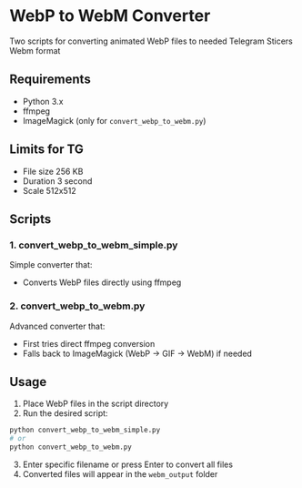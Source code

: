 # WebP to WebM Converter

Two scripts for converting animated WebP files to needed Telegram Sticers Webm format

## Requirements

- Python 3.x
- ffmpeg
- ImageMagick (only for `convert_webp_to_webm.py`)


## Limits for TG
- File size 256 KB
- Duration 3 second
- Scale 512x512

## Scripts

### 1. convert_webp_to_webm_simple.py
Simple converter that:
- Converts WebP files directly using ffmpeg

### 2. convert_webp_to_webm.py
Advanced converter that:
- First tries direct ffmpeg conversion
- Falls back to ImageMagick (WebP → GIF → WebM) if needed

## Usage

1. Place WebP files in the script directory
2. Run the desired script:
```bash
python convert_webp_to_webm_simple.py
# or
python convert_webp_to_webm.py
```
3. Enter specific filename or press Enter to convert all files
4. Converted files will appear in the `webm_output` folder
